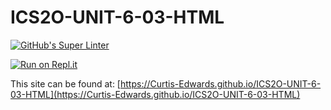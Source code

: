 # ICS2O-UNIT-6-03-HTML

[![GitHub's Super Linter](https://github.com/Curtis-Edwards/ICS2O-UNIT-6-03-HTML/workflows/GitHub's%20Super%20Linter/badge.svg)](https://github.com/Curtis-Edwards/ICS2O-UNIT-6-03-HTML/actions)

[![Run on Repl.it](https://repl.it/badge/github/Curtis-Edwards/ICS2O-UNIT-6-03-HTML)](https://repl.it/github/Curtis-Edwards/ICS2O-UNIT-6-03-HTML)

This site can be found at: [https://Curtis-Edwards.github.io/ICS2O-UNIT-6-03-HTML](https://Curtis-Edwards.github.io/ICS2O-UNIT-6-03-HTML)
